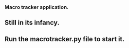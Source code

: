 ### Macro tracker application.
## Still in its infancy.
## Run the macrotracker.py file to start it.
